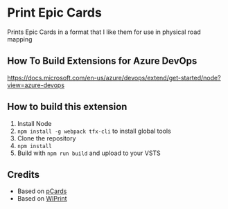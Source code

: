 # Print Epic Cards

Prints Epic Cards in a format that I like them for use in physical road mapping

## How To Build Extensions for Azure DevOps
https://docs.microsoft.com/en-us/azure/devops/extend/get-started/node?view=azure-devops

## How to build this extension
1. Install Node
2. `npm install -g webpack tfx-cli` to install global tools
3. Clone the repository
4. `npm install`
5. Build with `npm run build` and upload to your VSTS

## Credits
- Based on [pCards](https://github.com/jeffpriz/pcards)
- Based on [WIPrint](https://github.com/MrTarantula/WIPrint)